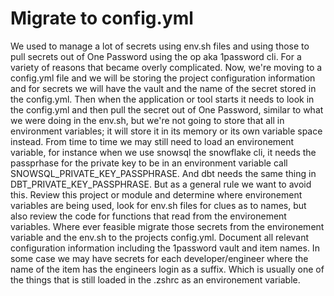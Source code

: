 # Migrate to config.yml
We used to manage a lot of secrets using env.sh files and using those to pull secrets out of One Password using the op aka 1password cli.  For a variety of reasons that became overly complicated. Now, we're moving to a config.yml file and we will be storing the project configuration information and for secrets we will have the vault and the name of the secret stored in the config.yml. Then when the application or tool starts it needs to look in the config.yml and then pull the secret out of One Password, similar to what we were doing in the env.sh, but we're not going to store that all in environment variables; it will store it in its memory or its own variable space instead.
From time to time we may still need to load an environement variable, for instance when we use snowsql the snowflake cli, it needs the passprhase for the private key to be in an environment variable call SNOWSQL_PRIVATE_KEY_PASSPHRASE. And dbt needs the same thing in DBT_PRIVATE_KEY_PASSPHRASE.  But as a general rule we want to avoid this.
Review this project or module and determine where environement variables are being used, look for env.sh files for clues as to names, but also review the code for functions that read from the environement variables. Where ever feasible migrate those secrets from the environement variable and the env.sh to the projects config.yml.
Document all relevant configuration information including the 1password vault and item names. In some case we may have secrets for each developer/engineer where the name of the item has the engineers login as a suffix. Which is usually one of the things that is still loaded in the .zshrc as an environement variable.
